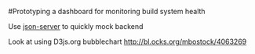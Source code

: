 #Prototyping a dashboard for monitoring build system health

Use [json-server](https://github.com/typicode/json-server) to quickly mock backend

Look at using D3js.org bubblechart http://bl.ocks.org/mbostock/4063269